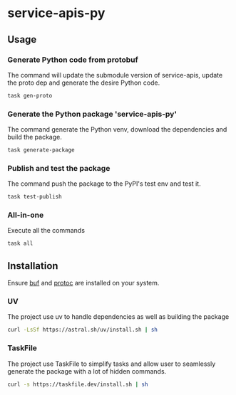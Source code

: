 # service-apis-py

## Usage

### Generate Python code from protobuf

The command will update the submodule version of service-apis, update the proto dep and generate the desire Python code.

```sh
task gen-proto
```

### Generate the Python package 'service-apis-py'

The command generate the Python venv, download the dependencies and build the package.

```sh
task generate-package
```

### Publish and test the package

The command push the package to the PyPI's test env and test it.

```sh
task test-publish
```

### All-in-one

Execute all the commands

```sh
task all
```

## Installation

Ensure [buf](https://buf.build/docs/installation) and [protoc](https://grpc.io/docs/protoc-installation/) are installed on your system.

### UV

The project use uv to handle dependencies as well as building the package

```sh
curl -LsSf https://astral.sh/uv/install.sh | sh 
```

### TaskFile

The project use TaskFile to simplify tasks and allow user to seamlessly generate the package with a lot of hidden commands.

```sh
curl -s https://taskfile.dev/install.sh | sh
```
